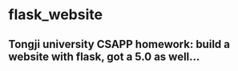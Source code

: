 # flask_website
## Tongji university CSAPP homework: build a website with flask, got a 5.0 as well...
